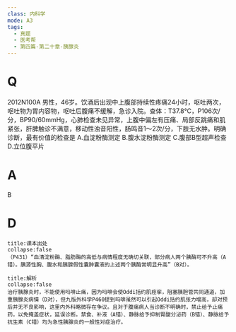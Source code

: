 ```yaml
---
class: 内科学
mode: A3
tags:
  - 真题
  - 医考帮
  - 第四篇-第二十章-胰腺炎
---
```


# Q
2012N100A 男性，46岁。饮酒后出现中上腹部持续性疼痛24小时，呕吐两次，呕吐物为胃内容物，呕吐后腹痛不缓解，急诊入院。查体：T37.8℃，P106次/分，BP90/60mmHg，心肺检查未见异常，上腹中偏左有压痛、局部反跳痛和肌紧张，肝脾触诊不满意，移动性浊音阳性，肠鸣音1～2次/分，下肢无水肿。明确诊断，最有价值的检查是
A.血淀粉酶测定
B.腹水淀粉酶测定
C.腹部B型超声检查
D.立位腹平片

# A
B
# D
```ad-note
title:课本出处
collapse:false
（P431）“血清淀粉酶、脂肪酶的高低与病情程度无确切关联，部分病人两个胰酶可不升高（A错）。胰源性胸、腹水和胰腺假性囊肿囊液的上述两个胰酶常明显升高”（B对）。
```

```ad-summary
title:解析
collapse:false
治疗胰腺炎时，不能使用吗啡止痛，因为吗啡会使Oddi括约肌痉挛，阻塞胰胆管共同通道，加重胰腺炎病情（D对），但九版外科学P460提到吗啡虽然可以引起Oddi括约肌张力增高，却对预后并无不良影响，这里内外科略微存在争议。且对于腹痛病人当诊断不明确时，禁止给予止痛药，以免掩盖症状，延误诊断。禁食、补液（A错）、静脉给予抑制胃酸分泌药（B错）、静脉给予抗生素（C错）均为急性胰腺炎的一般性对症治疗。
```

